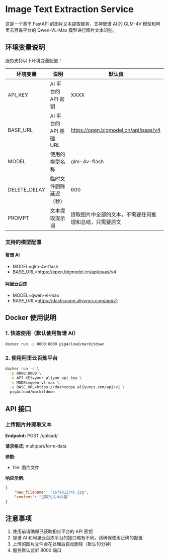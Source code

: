# Image Text Extraction Service

这是一个基于 FastAPI 的图片文本提取服务，支持智谱 AI 的 GLM-4V 模型和阿里云百炼平台的 Qwen-VL-Max 模型进行图片文本识别。

## 环境变量说明

服务支持以下环境变量配置：

| 环境变量 | 说明 | 默认值 |
|---------|------|--------|
| API_KEY | AI 平台的 API 密钥 | XXXX |
| BASE_URL | AI 平台的 API 基础 URL | https://open.bigmodel.cn/api/paas/v4 |
| MODEL | 使用的模型名称 | glm-4v-flash |
| DELETE_DELAY | 临时文件删除延迟（秒） | 600 |
| PROMPT | 文本提取提示词 | 提取图片中全部的文本，不需要任何推理和总结，只需要原文 |

### 支持的模型配置

#### 智谱 AI
- MODEL=glm-4v-flash
- BASE_URL=https://open.bigmodel.cn/api/paas/v4

#### 阿里云百炼
- MODEL=qwen-vl-max
- BASE_URL=https://dashscope.aliyuncs.com/api/v1

## Docker 使用说明

### 1. 快速使用（默认使用智谱 AI）

```bash
docker run -p 8000:8000 pig4cloud/markitdown
```

### 2. 使用阿里云百炼平台

```bash
docker run -d \
  -p 8000:8000 \
  -e API_KEY=your_aliyun_api_key \
  -e MODEL=qwen-vl-max \
  -e BASE_URL=https://dashscope.aliyuncs.com/api/v1 \
  pig4cloud/markitdown
```

## API 接口

### 上传图片并提取文本

**Endpoint:** POST /upload/

**请求格式:** multipart/form-data

**参数:**
- file: 图片文件

**响应示例:**
```json
{
    "new_filename": "1679012345.jpg",
    "content": "提取的文本内容"
}
```

## 注意事项

1. 使用前请确保已获取相应平台的 API 密钥
2. 智谱 AI 和阿里云百炼平台的接口略有不同，请确保使用正确的配置
3. 上传的图片文件会在处理后自动删除（默认10分钟）
4. 服务默认监听 8000 端口


